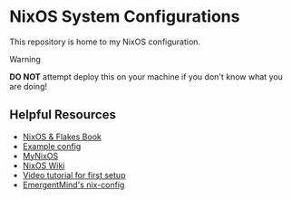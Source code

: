 # NixOS System Configurations

This repository is home to my NixOS configuration.

> [!WARNING]  
> **DO NOT** attempt deploy this on your machine if you don't know what you are doing!

## Helpful Resources

- [NixOS & Flakes Book](https://nixos-and-flakes.thiscute.world/)
- [Example config](https://github.com/ryan4yin/nix-config)
- [MyNixOS](https://mynixos.com/)
- [NixOS Wiki](https://nixos.wiki/)
- [Video tutorial for first setup](https://www.youtube.com/watch?v=lUB2rwDUm5A)
- [EmergentMind's nix-config](https://github.com/EmergentMind/nix-config)
